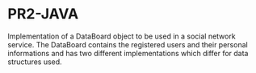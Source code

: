 # PR2-JAVA
Implementation of a DataBoard object to be used in a social network service. The DataBoard contains the registered users and their personal informations and has two different implementations which differ for data structures used.
